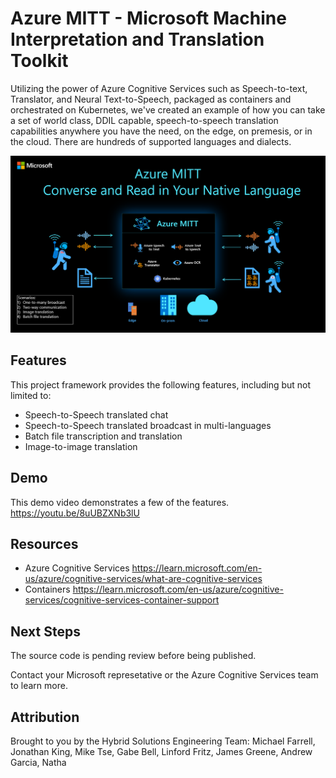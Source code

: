 # Azure MITT - Microsoft Machine Interpretation and Translation Toolkit

Utilizing the power of Azure Cognitive Services such as Speech-to-text, Translator, and Neural Text-to-Speech, packaged as containers and orchestrated on Kubernetes, we've created an example of how you can take a set of world class, DDIL capable, speech-to-speech translation capabilities anywhere you have the need, on the edge, on premesis, or in the cloud. There are hundreds of supported languages and dialects.

<img src="MITTOV1.png" alt="MITT Overview">

## Features

This project framework provides the following features, including but not limited to:

* Speech-to-Speech translated chat
* Speech-to-Speech translated broadcast in multi-languages
* Batch file transcription and translation
* Image-to-image translation

## Demo

This demo video demonstrates a few of the features. <HERE>
https://youtu.be/8uUBZXNb3lU 

## Resources
 * Azure Cognitive Services https://learn.microsoft.com/en-us/azure/cognitive-services/what-are-cognitive-services
 * Containers https://learn.microsoft.com/en-us/azure/cognitive-services/cognitive-services-container-support

## Next Steps
The source code is pending review before being published.

Contact your Microsoft represetative or the Azure Cognitive Services team to learn more.

## Attribution
Brought to you by the Hybrid Solutions Engineering Team: Michael Farrell, Jonathan King, Mike Tse, Gabe Bell, Linford Fritz, James Greene, Andrew Garcia, Natha
